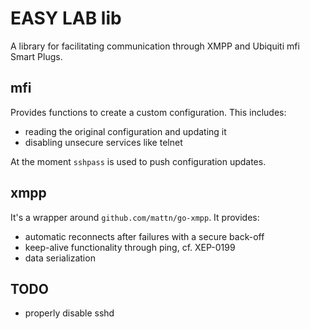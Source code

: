 # EASY LAB lib

A library for facilitating communication through XMPP and Ubiquiti mfi Smart Plugs. 

## mfi

Provides functions to create a custom configuration.  This includes:

 - reading the original configuration and updating it
 - disabling unsecure services like telnet

At the moment `sshpass` is used to push configuration updates.

## xmpp

It's a wrapper around `github.com/mattn/go-xmpp`. It provides:

 - automatic reconnects after failures with a secure back-off
 - keep-alive functionality through ping, cf. XEP-0199
 - data serialization

## TODO

- properly disable sshd

